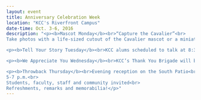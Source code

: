 ```yaml
---
layout: event
title: Anniversary Celebration Week
location: "KCC's Riverfront Campus"
date-time: Oct. 3-6, 2016
description: "<p><b>Mascot Monday</b><br>“Capture the Cavalier”<br>
Take photos with a life-sized cutout of the Cavalier mascot or a miniature version of him. Post them on social media and tag us at #kccpowerofcommunity Hear from our athletes about their seasons. Spirit Session in the College Center – noon- 1 p.m.</p>

<p><b>Tell Your Story Tuesday</b><br>KCC alums scheduled to talk at 8:30 a.m. and 3 p.m. on the Riverfront Campus</p>

<p><b>We Appreciate You Wednesday</b><br>KCC’s Thank You Brigade will be out around the Riverfront campus to thank students for choosing KCC. Look for the Anniversary Hot Spots throughout the day for cookies, prizes and more!</p>

<p><b>Throwback Thursday</b><br>Evening reception on the South Patio<br>
5-7 p.m.<br>
Students, faculty, staff and community invited<br>
Refreshments, remarks and memorabilia!</p>"
---
```

